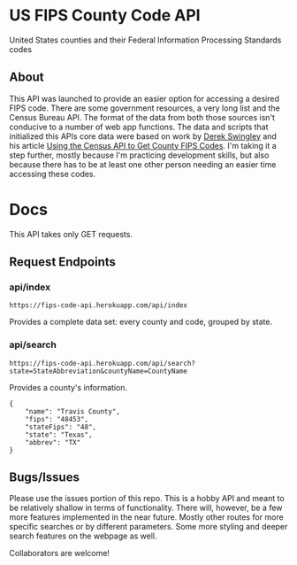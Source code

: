 # US FIPS County Code API
United States counties and their Federal Information Processing Standards codes

## About
This API was launched to provide an easier option for accessing a desired FIPS code. There are some government resources, a very long list and the Census Bureau API. The format of the data from both those sources isn't conducive to a number of web app functions. The data and scripts that initialized this APIs core data were based on work by [Derek Swingley](https://derekswingley.com) and his article [Using the Census API to Get County FIPS Codes](https://derekswingley.com/2019/10/13/using-the-census-api-to-get-county-fips-codes/). I'm taking it a step further, mostly because I'm practicing development skills, but also because there has to be at least one other person needing an easier time accessing these codes.

# Docs
This API takes only GET requests.

## Request Endpoints

### api/index

`https://fips-code-api.herokuapp.com/api/index`

Provides a complete data set: every county and code, grouped by state.

### api/search

`https://fips-code-api.herokuapp.com/api/search?state=StateAbbreviation&countyName=CountyName`

Provides a county's information.

```
{
    "name": "Travis County",
    "fips": "48453",
    "stateFips": "48",
    "state": "Texas",
    "abbrev": "TX"
}
```

## Bugs/Issues

Please use the issues portion of this repo. This is a hobby API and meant to be relatively shallow in terms of functionality.
There will, however, be a few more features implemented in the near future. Mostly other routes for more specific searches or by
different parameters. Some more styling and deeper search features on the webpage as well.

Collaborators are welcome!